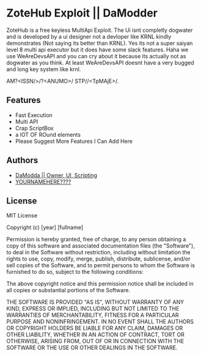 
# ZoteHub Exploit || DaModder

ZoteHub is a free keyless MultiApi Exploit. The Ui isnt completly dogwater and is developed by a ui designer not a devloper like KRNL kindly demonstrates (Not saying its better than KRNL). Yes its not a super saiyan level 8 multi api executor but it does have some slack features.
 Haha we use WeAreDevsAPI and you can cry about it because its actually not as dogwater as you think. At least WeAreDevsAPI doesnt have a very
 bugged and long key system like krnl. 
 
 AM<OGS IS>?<ISSN/<RELSVSNT>>/?<ANUMO<RE/>>/
 STP/<TRYING>/<TpMAjE<Ir/><REVALVANT>>/.

## Features
- Fast Execution
- Multi API
- Crap ScriptBox
- a lOT OF ROund elements
- Please Suggest More Features I Can Add Here
## Authors

- [DaModda || Owner, UI, Scripting](https://www.youtube.com/channel/UCBMpL5VIZgqzsuf__Et-W-A)
- [YOURNAMEHERE????](https://www.youtube.com/channel/UCBMpL5VIZgqzsuf__Et-W-A)
## License

MIT License

Copyright (c) [year] [fullname]

Permission is hereby granted, free of charge, to any person obtaining a copy
of this software and associated documentation files (the "Software"), to deal
in the Software without restriction, including without limitation the rights
to use, copy, modify, merge, publish, distribute, sublicense, and/or sell
copies of the Software, and to permit persons to whom the Software is
furnished to do so, subject to the following conditions:

The above copyright notice and this permission notice shall be included in all
copies or substantial portions of the Software.

THE SOFTWARE IS PROVIDED "AS IS", WITHOUT WARRANTY OF ANY KIND, EXPRESS OR
IMPLIED, INCLUDING BUT NOT LIMITED TO THE WARRANTIES OF MERCHANTABILITY,
FITNESS FOR A PARTICULAR PURPOSE AND NONINFRINGEMENT. IN NO EVENT SHALL THE
AUTHORS OR COPYRIGHT HOLDERS BE LIABLE FOR ANY CLAIM, DAMAGES OR OTHER
LIABILITY, WHETHER IN AN ACTION OF CONTRACT, TORT OR OTHERWISE, ARISING FROM,
OUT OF OR IN CONNECTION WITH THE SOFTWARE OR THE USE OR OTHER DEALINGS IN THE
SOFTWARE.
